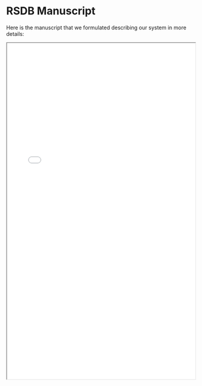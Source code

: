 # RSDB Manuscript

Here is the manuscript that we formulated describing our system in more details:

<iframe src="../paper.pdf" width="100%" height="900px"></iframe>
